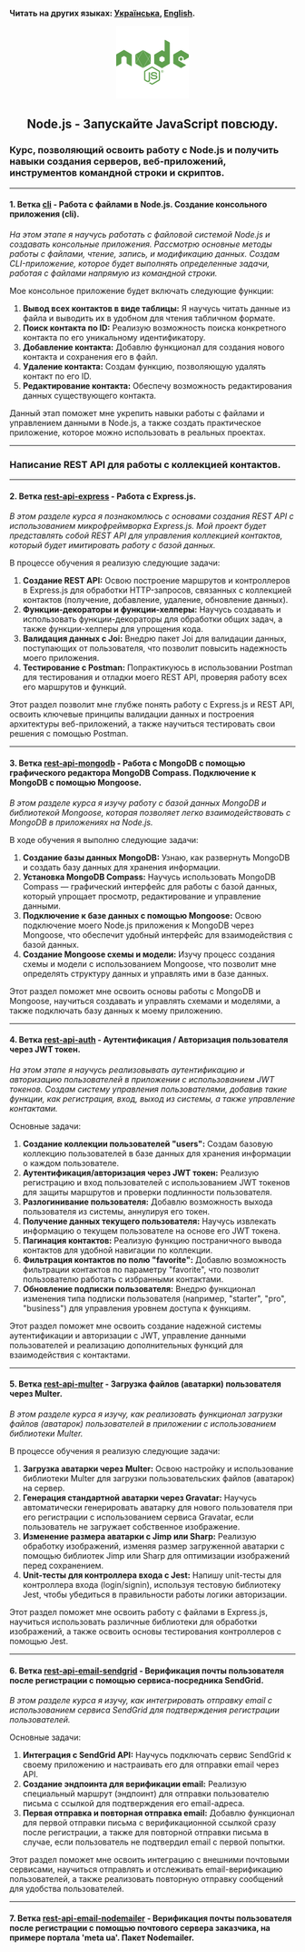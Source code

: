 **Читать на других языках: [Українська](./README.ua.md), [English](./README.en.md).**

<div align="center">
  <img alt="nodejs" width="128px" src="https://raw.githubusercontent.com/devicons/devicon/master/icons/nodejs/nodejs-plain-wordmark.svg" />
</div>
<h2 align="center">Node.js - Запускайте JavaScript повсюду.</h2>
<h3>Курс, позволяющий освоить работу с Node.js и получить навыки создания серверов, веб-приложений, инструментов командной строки и скриптов.</h3>

---

#### 1. Ветка [cli](https://github.com/YevhenChementsov/node-full-course/tree/cli) - Работа с файлами в Node.js. Создание консольного приложения (cli).

_На этом этапе я научусь работать с файловой системой Node.js и создавать консольные приложения. Рассмотрю основные методы работы с файлами, чтение, запись, и модификацию данных. Создам CLI-приложение, которое будет выполнять определенные задачи, работая с файлами напрямую из командной строки._

Мое консольное приложение будет включать следующие функции:

1. **Вывод всех контактов в виде таблицы:** Я научусь читать данные из файла и выводить их в удобном для чтения табличном формате.
2. **Поиск контакта по ID:** Реализую возможность поиска конкретного контакта по его уникальному идентификатору.
3. **Добавление контакта:** Добавлю функционал для создания нового контакта и сохранения его в файл.
4. **Удаление контакта:** Создам функцию, позволяющую удалять контакт по его ID.
5. **Редактирование контакта:** Обеспечу возможность редактирования данных существующего контакта.

Данный этап поможет мне укрепить навыки работы с файлами и управлением данными в Node.js, а также создать практическое приложение, которое можно использовать в реальных проектах.

---

<h3>Написание REST API для работы с коллекцией контактов.</h3>

---

#### 2. Ветка [rest-api-express](https://github.com/YevhenChementsov/node-full-course/tree/rest-api-express) - Работа с Express.js.

_В этом разделе курса я познакомлюсь с основами создания REST API с использованием микрофреймворка Express.js. Мой проект будет представлять собой REST API для управления коллекцией контактов, который будет имитировать работу с базой данных._

В процессе обучения я реализую следующие задачи:

1. **Создание REST API:** Освою построение маршрутов и контроллеров в Express.js для обработки HTTP-запросов, связанных с коллекцией контактов (получение, добавление, удаление, обновление данных).
2. **Функции-декораторы и функции-хелперы:** Научусь создавать и использовать функции-декораторы для обработки общих задач, а также функции-хелперы для упрощения кода.
3. **Валидация данных с Joi:** Внедрю пакет Joi для валидации данных, поступающих от пользователя, что позволит повысить надежность моего приложения.
4. **Тестирование с Postman:** Попрактикуюсь в использовании Postman для тестирования и отладки моего REST API, проверяя работу всех его маршрутов и функций.

Этот раздел позволит мне глубже понять работу с Express.js и REST API, освоить ключевые принципы валидации данных и построения архитектуры веб-приложений, а также научиться тестировать свои решения с помощью Postman.

---

#### 3. Ветка [rest-api-mongodb](https://github.com/YevhenChementsov/node-full-course/tree/rest-api-mongodb) - Работа с MongoDB с помощью графического редактора MongoDB Compass. Подключение к MongoDB с помощью Mongoose.

_В этом разделе курса я изучу работу с базой данных MongoDB и библиотекой Mongoose, которая позволяет легко взаимодействовать с MongoDB в приложениях на Node.js._

В ходе обучения я выполню следующие задачи:

1. **Создание базы данных MongoDB:** Узнаю, как развернуть MongoDB и создать базу данных для хранения информации.
2. **Установка MongoDB Compass:** Научусь использовать MongoDB Compass — графический интерфейс для работы с базой данных, который упрощает просмотр, редактирование и управление данными.
3. **Подключение к базе данных с помощью Mongoose:** Освою подключение моего Node.js приложения к MongoDB через Mongoose, что обеспечит удобный интерфейс для взаимодействия с базой данных.
4. **Создание Mongoose схемы и модели:** Изучу процесс создания схемы и модели с использованием Mongoose, что позволит мне определять структуру данных и управлять ими в базе данных.

Этот раздел поможет мне освоить основы работы с MongoDB и Mongoose, научиться создавать и управлять схемами и моделями, а также подключать базу данных к моему приложению.

---

#### 4. Ветка [rest-api-auth](https://github.com/YevhenChementsov/node-full-course/tree/rest-api-auth) - Аутентификация / Авторизация пользователя через JWT токен.

_На этом этапе я научусь реализовывать аутентификацию и авторизацию пользователей в приложении с использованием JWT токенов. Создам систему управления пользователями, добавив такие функции, как регистрация, вход, выход из системы, а также управление контактами._

Основные задачи:

1. **Создание коллекции пользователей "users":** Создам базовую коллекцию пользователей в базе данных для хранения информации о каждом пользователе.
2. **Аутентификация/авторизация через JWT токен:** Реализую регистрацию и вход пользователей с использованием JWT токенов для защиты маршрутов и проверки подлинности пользователя.
3. **Разлогинивание пользователя:** Добавлю возможность выхода пользователя из системы, аннулируя его токен.
4. **Получение данных текущего пользователя:** Научусь извлекать информацию о текущем пользователе на основе его JWT токена.
5. **Пагинация контактов:** Реализую функцию постраничного вывода контактов для удобной навигации по коллекции.
6. **Фильтрация контактов по полю "favorite":** Добавлю возможность фильтрации контактов по параметру "favorite", что позволит пользователю работать с избранными контактами.
7. **Обновление подписки пользователя:** Внедрю функционал изменения типа подписки пользователя (например, "starter", "pro", "business") для управления уровнем доступа к функциям.

Этот раздел поможет мне освоить создание надежной системы аутентификации и авторизации с JWT, управление данными пользователей и реализацию дополнительных функций для взаимодействия с контактами.

---

#### 5. Ветка [rest-api-multer](https://github.com/YevhenChementsov/node-full-course/tree/rest-api-multer) - Загрузка файлов (аватарки) пользователя через Multer.

_В этом разделе курса я изучу, как реализовать функционал загрузки файлов (аватарок) пользователей в приложении с использованием библиотеки Multer._

В процессе обучения я реализую следующие задачи:

1. **Загрузка аватарки через Multer:** Освою настройку и использование библиотеки Multer для загрузки пользовательских файлов (аватарок) на сервер.
2. **Генерация стандартной аватарки через Gravatar:** Научусь автоматически генерировать аватарку для нового пользователя при его регистрации с использованием сервиса Gravatar, если пользователь не загружает собственное изображение.
3. **Изменение размера аватарки с Jimp или Sharp:** Реализую обработку изображений, изменяя размер загруженной аватарки с помощью библиотек Jimp или Sharp для оптимизации изображений перед сохранением.
4. **Unit-тесты для контроллера входа с Jest:** Напишу unit-тесты для контроллера входа (login/signin), используя тестовую библиотеку Jest, чтобы убедиться в правильности работы логики авторизации.

Этот раздел поможет мне освоить работу с файлами в Express.js, научиться использовать различные библиотеки для обработки изображений, а также освоить основы тестирования контроллеров с помощью Jest.

---

#### 6. Ветка [rest-api-email-sendgrid](https://github.com/YevhenChementsov/node-full-course/tree/rest-api-email-sendgrid) - Верификация почты пользователя после регистрации с помощью сервиса-посредника SendGrid.

_В этом разделе курса я изучу, как интегрировать отправку email с использованием сервиса SendGrid для подтверждения регистрации пользователей._

Основные задачи:

1. **Интеграция с SendGrid API:** Научусь подключать сервис SendGrid к своему приложению и настраивать его для отправки email через API.
2. **Создание эндпоинта для верификации email:** Реализую специальный маршрут (эндпоинт) для отправки пользователю письма с ссылкой для подтверждения его email-адреса.
3. **Первая отправка и повторная отправка email:** Добавлю функционал для первой отправки письма с верификационной ссылкой сразу после регистрации, а также для повторной отправки письма в случае, если пользователь не подтвердил email с первой попытки.

Этот раздел поможет мне освоить интеграцию с внешними почтовыми сервисами, научиться отправлять и отслеживать email-верификацию пользователей, а также реализовать повторную отправку сообщений для удобства пользователей.

---

#### 7. Ветка [rest-api-email-nodemailer](https://github.com/YevhenChementsov/node-full-course/tree/rest-api-email-nodemailer) - Верификация почты пользователя после регистрации с помощью почтового сервера заказчика, на примере портала 'meta ua'. Пакет Nodemailer.
